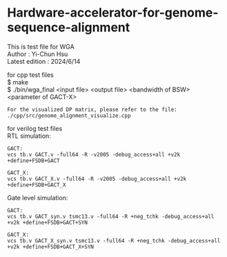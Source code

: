 # Hardware-accelerator-for-genome-sequence-alignment
This is test file for WGA  
Author : Yi-Chun Hsu  
Latest edition : 2024/6/14  

for cpp test files  
    $ make  
    $ ./bin/wga_final \<input file> \<output file> \<bandwidth of BSW> \<parameter of GACT-X>  

    For the visualized DP matrix, please refer to the file:  
    ./cpp/src/genome_alignment_visualize.cpp  

for verilog test files  
  RTL simulation:  
  	
  	GACT:  
  	vcs tb.v GACT.v -full64 -R -v2005 -debug_access+all +v2k +define+FSDB+GACT  
  
  	GACT_X:
  	vcs tb.v GACT_X.v -full64 -R -v2005 -debug_access+all +v2k +define+FSDB+GACT_X  
  
  Gate level simulation:  
  	
  	GACT:  
  	vcs tb.v GACT_syn.v tsmc13.v -full64 -R +neg_tchk -debug_access+all +v2k +define+FSDB+GACT+SYN  
  
  	GACT_X:  
  	vcs tb.v GACT_X_syn.v tsmc13.v -full64 -R +neg_tchk -debug_access+all +v2k +define+FSDB+GACT_X+SYN  
